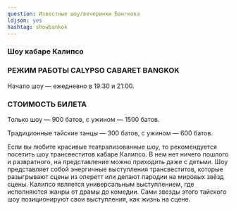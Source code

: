 ```yaml
---
question: Известные шоу/вечеринки Бангкока
ldjson: yes
hashtag: showbankok
---
```


### Шоу кабаре Калипсо

### РЕЖИМ РАБОТЫ CALYPSO CABARET BANGKOK

Начало шоу — ежедневно в 19:30 и 21:00.

### СТОИМОСТЬ БИЛЕТА

Только шоу — 900 батов, с ужином — 1500 батов.

Традиционные тайские танцы — 300 батов, с ужином — 600 батов.

Если вы любите красивые театрализованные шоу, то рекомендуется посетить шоу трансвеститов кабаре Калипсо. В нем нет ничего пошлого и развратного, на представление можно приходить даже с детьми. Шоу представляет собой энергичные выступления трансвеститов, которые разыгрывают сцены из оперетт или делают пародии на мировых звёзд сцены. Калипсо является универсальным выступлением, где исполняются жанры от драмы до комедии. Сами звезды этого тайского шоу позиционируют свои выступления, как жизнь на сцене.

